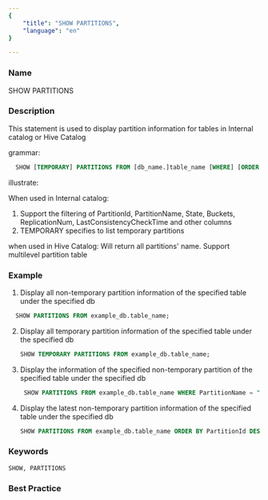 ```yaml
---
{
    "title": "SHOW PARTITIONS",
    "language": "en"
}

---
```


<!--
Licensed to the Apache Software Foundation (ASF) under one
or more contributor license agreements.  See the NOTICE file
distributed with this work for additional information
regarding copyright ownership.  The ASF licenses this file
to you under the Apache License, Version 2.0 (the
"License"); you may not use this file except in compliance
with the License.  You may obtain a copy of the License at

  http://www.apache.org/licenses/LICENSE-2.0

Unless required by applicable law or agreed to in writing,
software distributed under the License is distributed on an
"AS IS" BASIS, WITHOUT WARRANTIES OR CONDITIONS OF ANY
KIND, either express or implied.  See the License for the
specific language governing permissions and limitations
under the License.
-->



### Name

SHOW PARTITIONS

### Description

  This statement is used to display partition information for tables in Internal catalog or Hive Catalog

grammar:

```SQL
  SHOW [TEMPORARY] PARTITIONS FROM [db_name.]table_name [WHERE] [ORDER BY] [LIMIT];
```

illustrate:

When used in Internal catalog:

1. Support the filtering of PartitionId, PartitionName, State, Buckets, ReplicationNum, LastConsistencyCheckTime and other columns
2. TEMPORARY specifies to list temporary partitions


when used in Hive Catalog:
Will return all partitions' name. Support multilevel partition table



### Example

1. Display all non-temporary partition information of the specified table under the specified db

```SQL
  SHOW PARTITIONS FROM example_db.table_name;
```

2. Display all temporary partition information of the specified table under the specified db

   ```SQL
   SHOW TEMPORARY PARTITIONS FROM example_db.table_name;
   ```

3. Display the information of the specified non-temporary partition of the specified table under the specified db

   ```SQL
    SHOW PARTITIONS FROM example_db.table_name WHERE PartitionName = "p1";
   ```

4. Display the latest non-temporary partition information of the specified table under the specified db

   ```SQL
   SHOW PARTITIONS FROM example_db.table_name ORDER BY PartitionId DESC LIMIT 1;
   ```

### Keywords

    SHOW, PARTITIONS

### Best Practice

